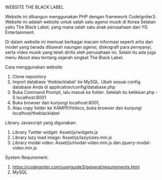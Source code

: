 WEBSITE THE BLACK LABEL

Website ini dibangun menggunakan PHP dengan framework CodeIgniter3. Website ini adalah website untuk salah satu agensi musik di Korea Selatan yaitu The Black Label, yang mana salah satu anak perusahaan dari YG Entertainment.

Di dalam website ini memuat berbagai macam informasi seperti artis dan model yang berada dibawah naungan agensi, diskografi para pernyanyi, serta video musik yang telah dirilis oleh perusahaan ini. Selain itu ada juga menu About atau tentang sejarah singkat The Black Label.

Cara menggunakan website:
1. Clone repository
2. Import database 'theblacklabel' ke MySQL. Ubah sesuai config database Anda di application/config/database.php
3. Buka Command Prompt, lalu masuk ke folder. Setelah itu ketikkan php -S localhost:8001
4. Buka browser dan kunjungi localhost:8001,
5. Atau copy folder ke XAMPP/htdocs, buka browser dan kunjungi localhost/theblacklabel

Library Javascript yang digunakan:
1. Library Twitter widget: Asset/js/widgets.js
2. Library lazy load image: Asset/js/lazysizes.min.js
3. Library modal video: Asset/js/modal-video.min.js dan jquery-modal-video.min.js

System Requirement:
1. https://codeigniter.com/userguide3/general/requirements.html
2. MySQL